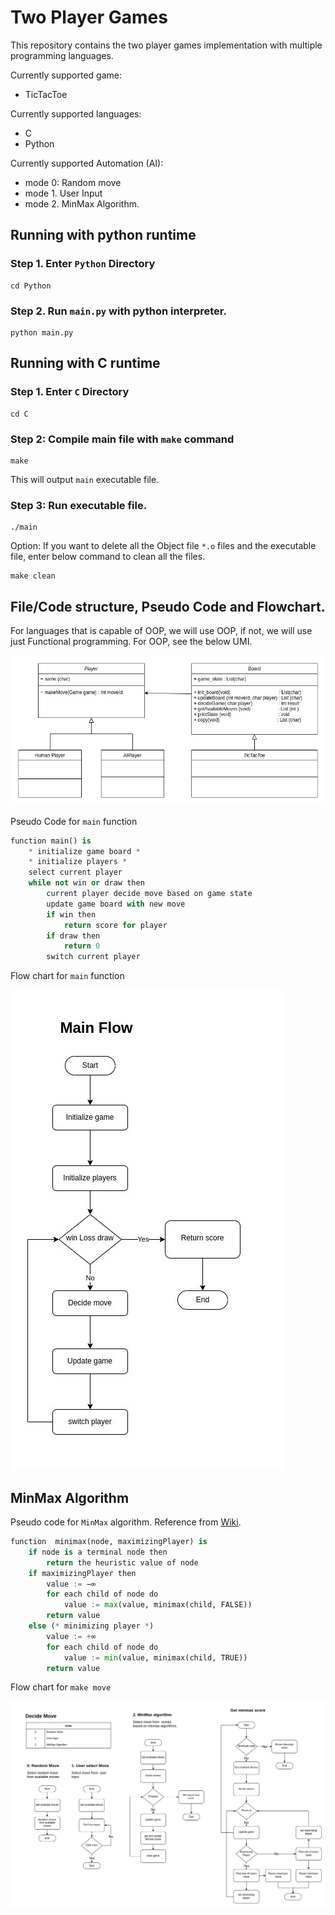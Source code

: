 # Two Player Games

This repository contains the two player games implementation with multiple programming languages.

Currently supported game:
- TicTacToe

Currently supported languages:
- C
- Python

Currently supported Automation (AI):
- mode 0: Random move
- mode 1. User Input
- mode 2. MinMax Algorithm.


## Running with python runtime

### Step 1. Enter `Python` Directory

```console
cd Python
```

### Step 2. Run `main.py` with python interpreter.
```console
python main.py
```


## Running with C runtime

### Step 1. Enter `C` Directory
```console
cd C
```

### Step 2: Compile main file with `make` command
```console
make
```
This will output `main` executable file.

### Step 3: Run executable file.

```console
./main
```

Option: If you want to delete all the Object file `*.o` files and the executable file, enter below command to clean all the files.
```console
make clean
```


## File/Code structure, Pseudo Code and Flowchart.

For languages that is capable of OOP, we will use OOP, if not, we will use just Functional programming.
For OOP, see the below UMI.

![UMI for Two Player Game](images/Two_Player_UMI.jpg)



Pseudo Code for `main` function
```python
function main() is
    * initialize game board *
    * initialize players *
    select current player
    while not win or draw then
        current player decide move based on game state
        update game board with new move
        if win then
            return score for player
        if draw then
            return 0
        switch current player
```
Flow chart for `main` function

![Flow chart for main function](images/main_flow.jpg)

## MinMax Algorithm

Pseudo code for `MinMax` algorithm.
Reference from [Wiki](https://en.wikipedia.org/wiki/Minimax).
```python
function  minimax(node, maximizingPlayer) is
    if node is a terminal node then
        return the heuristic value of node
    if maximizingPlayer then
        value := −∞
        for each child of node do
            value := max(value, minimax(child, FALSE))
        return value
    else (* minimizing player *)
        value := +∞
        for each child of node do
            value := min(value, minimax(child, TRUE))
        return value
```


Flow chart for `make move`

![Flow chart for different make move mode.](images/decide_move.jpg)

